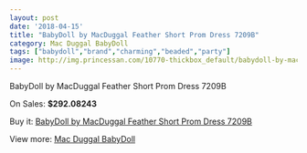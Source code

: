 ```yaml
---
layout: post
date: '2018-04-15'
title: "BabyDoll by MacDuggal Feather Short Prom Dress 7209B"
category: Mac Duggal BabyDoll
tags: ["babydoll","brand","charming","beaded","party"]
image: http://img.princessan.com/10770-thickbox_default/babydoll-by-macduggal-feather-short-prom-dress-7209b.jpg
---
```

BabyDoll by MacDuggal Feather Short Prom Dress 7209B

On Sales: **$292.08243**
<a href="https://www.princessan.com/en/mac-duggal-babydoll/4769-babydoll-by-macduggal-feather-short-prom-dress-7209b.html"><amp-img layout="responsive" width="600" height="600" src="//img.princessan.com/10770-thickbox_default/babydoll-by-macduggal-feather-short-prom-dress-7209b.jpg" alt="BabyDoll by MacDuggal Feather Short Prom Dress 7209B 0" /></a>

Buy it: [BabyDoll by MacDuggal Feather Short Prom Dress 7209B](https://www.princessan.com/en/mac-duggal-babydoll/4769-babydoll-by-macduggal-feather-short-prom-dress-7209b.html "BabyDoll by MacDuggal Feather Short Prom Dress 7209B")

View more: [Mac Duggal BabyDoll](https://www.princessan.com/en/35-mac-duggal-babydoll "Mac Duggal BabyDoll")